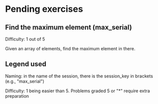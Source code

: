 # Pending exercises

## Find the maximum element (max_serial)

Difficulty: 1 out of 5

Given an array of elements, find the maximum element in there.

## Legend used

Naming: in the name of the session, there is the session_key in brackets (e.g., "max_serial")

Difficulty: 1 being easier than 5. Problems graded 5 or "*" require extra preparation

